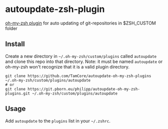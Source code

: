 autoupdate-zsh-plugin
====================

[oh-my-zsh plugin](https://github.com/robbyrussell/oh-my-zsh) for auto updating of git-repositories in $ZSH_CUSTOM folder

## Install

Create a new directory in `~/.oh-my-zsh/custom/plugins` called `autoupdate` and clone this repo into that directory. Note: it must be named `autoupdate` or oh-my-zsh won't recognize that it is a valid plugin directory.
```
git clone https://github.com/TamCore/autoupdate-oh-my-zsh-plugins ~/.oh-my-zsh/custom/plugins/autoupdate
# or
git clone https://git.pborn.eu/philipp/autoupdate-oh-my-zsh-plugins.git ~/.oh-my-zsh/custom/plugins/autoupdate
```

## Usage

Add `autoupdate` to the `plugins` list in your `~/.zshrc`.
